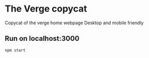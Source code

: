 # The Verge copycat
Copycat of the verge home webpage
Desktop and mobile friendly

## Run on localhost:3000
`npm start`